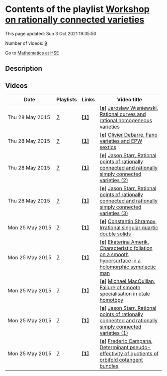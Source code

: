 # Contents of the playlist [Workshop on rationally connected varieties](https://www.youtube.com/playlist?list=PLq3E5oubNNoDc9S163Nd5dpVI4Z5rxU-x)

This page updated: Sun 3 Oct 2021 19:35:50

Number of videos: [9](#videos)

Go to [Mathematics at HSE](../README.md)

## Description



## Videos

|Date|Playlists|Links|Video title|
|---|---|---|---|
| Thu&nbsp;28&nbsp;May&nbsp;2015 | [7](../playlists/7 "Workshop on rationally connected varieties") | [**[1]**](http://www.youtube.com/editor) | [[**e**](https://studio.youtube.com/video/59h8lGhnD1U/edit "Edit")] [Jaroslaw Wisniewski, Rational curves and rational homogeneous varieties](https://www.youtube.com/watch?v=59h8lGhnD1U&list=PLq3E5oubNNoDc9S163Nd5dpVI4Z5rxU-x "Это видео создано с помощью видеоредактора YouTube (http://www.youtube.com/editor)") |
| Thu&nbsp;28&nbsp;May&nbsp;2015 | [7](../playlists/7 "Workshop on rationally connected varieties") | [**[1]**](http://www.youtube.com/editor) | [[**e**](https://studio.youtube.com/video/yt3YM14VGQc/edit "Edit")] [Olivier Debarre, Fano varieties and EPW sextics](https://www.youtube.com/watch?v=yt3YM14VGQc&list=PLq3E5oubNNoDc9S163Nd5dpVI4Z5rxU-x "Это видео создано с помощью видеоредактора YouTube (http://www.youtube.com/editor)") |
| Thu&nbsp;28&nbsp;May&nbsp;2015 | [7](../playlists/7 "Workshop on rationally connected varieties") | [**[1]**](http://www.youtube.com/editor) | [[**e**](https://studio.youtube.com/video/BRRpqzwHY58/edit "Edit")] [Jason Starr, Rational points of rationally connected and rationally simply connected varieties (2)](https://www.youtube.com/watch?v=BRRpqzwHY58&list=PLq3E5oubNNoDc9S163Nd5dpVI4Z5rxU-x "Это видео создано с помощью видеоредактора YouTube (http://www.youtube.com/editor)") |
| Thu&nbsp;28&nbsp;May&nbsp;2015 | [7](../playlists/7 "Workshop on rationally connected varieties") | [**[1]**](http://www.youtube.com/editor) | [[**e**](https://studio.youtube.com/video/ConfkWroQGg/edit "Edit")] [Jason Starr, Rational points of rationally connected and rationally simply connected varieties (3)](https://www.youtube.com/watch?v=ConfkWroQGg&list=PLq3E5oubNNoDc9S163Nd5dpVI4Z5rxU-x "Это видео создано с помощью видеоредактора YouTube (http://www.youtube.com/editor)") |
| Mon&nbsp;25&nbsp;May&nbsp;2015 | [7](../playlists/7 "Workshop on rationally connected varieties") | [**[1]**](http://www.youtube.com/editor) | [[**e**](https://studio.youtube.com/video/KmmyYFIB_ds/edit "Edit")] [Constantin Shramov, Irrational singular quartic double solids](https://www.youtube.com/watch?v=KmmyYFIB_ds&list=PLq3E5oubNNoDc9S163Nd5dpVI4Z5rxU-x "Это видео создано с помощью видеоредактора YouTube (http://www.youtube.com/editor)") |
| Mon&nbsp;25&nbsp;May&nbsp;2015 | [7](../playlists/7 "Workshop on rationally connected varieties") | [**[1]**](http://www.youtube.com/editor) | [[**e**](https://studio.youtube.com/video/t-ouO-FVX8k/edit "Edit")] [Ekaterina Amerik, Characteristic foliation on a smooth hypersurface in a holomorphic symplectic man](https://www.youtube.com/watch?v=t-ouO-FVX8k&list=PLq3E5oubNNoDc9S163Nd5dpVI4Z5rxU-x "Это видео создано с помощью видеоредактора YouTube (http://www.youtube.com/editor)") |
| Mon&nbsp;25&nbsp;May&nbsp;2015 | [7](../playlists/7 "Workshop on rationally connected varieties") | [**[1]**](http://www.youtube.com/editor) | [[**e**](https://studio.youtube.com/video/XgQcSyIM_3o/edit "Edit")] [Michael MacQuillan, Failure of smooth specialisation in etale homotopy](https://www.youtube.com/watch?v=XgQcSyIM_3o&list=PLq3E5oubNNoDc9S163Nd5dpVI4Z5rxU-x "Это видео создано с помощью видеоредактора YouTube (http://www.youtube.com/editor)") |
| Mon&nbsp;25&nbsp;May&nbsp;2015 | [7](../playlists/7 "Workshop on rationally connected varieties") | [**[1]**](http://www.youtube.com/editor) | [[**e**](https://studio.youtube.com/video/9k9suXC4bkI/edit "Edit")] [Jason Starr, Rational points of rationally connected and rationally simply connected varieties (1)](https://www.youtube.com/watch?v=9k9suXC4bkI&list=PLq3E5oubNNoDc9S163Nd5dpVI4Z5rxU-x "Это видео создано с помощью видеоредактора YouTube (http://www.youtube.com/editor)") |
| Mon&nbsp;25&nbsp;May&nbsp;2015 | [7](../playlists/7 "Workshop on rationally connected varieties") | [**[1]**](http://www.youtube.com/editor) | [[**e**](https://studio.youtube.com/video/pWYe2kWP7DI/edit "Edit")] [Frederic Campana, Determinant pseudo-effectivity of quotients of orbifold cotangent bundles](https://www.youtube.com/watch?v=pWYe2kWP7DI&list=PLq3E5oubNNoDc9S163Nd5dpVI4Z5rxU-x "Это видео создано с помощью видеоредактора YouTube (http://www.youtube.com/editor)") |

